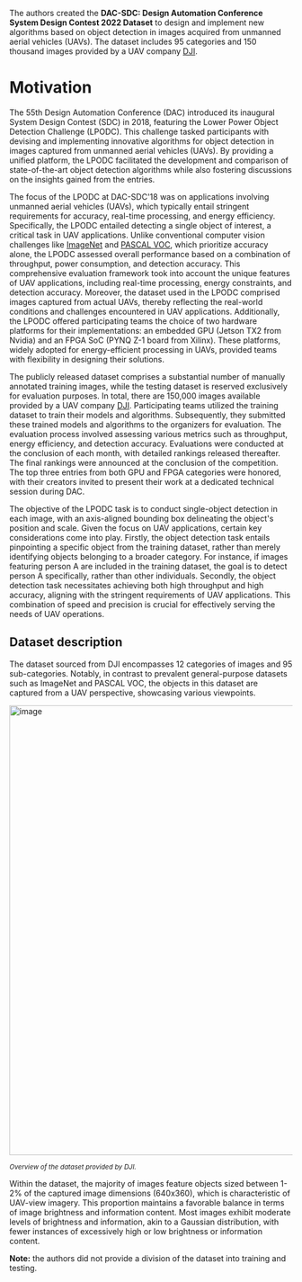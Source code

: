 The authors created the **DAC-SDC: Design Automation Conference System Design Contest 2022 Dataset** to design and implement new algorithms based on object detection in images acquired from unmanned aerial vehicles (UAVs). The dataset includes 95 categories and 150 thousand images provided by a UAV company [DJI](https://www.dji.com/fi).

# Motivation

The 55th Design Automation Conference (DAC) introduced its inaugural System Design Contest (SDC) in 2018, featuring the Lower Power Object Detection Challenge (LPODC). This challenge tasked participants with devising and implementing innovative algorithms for object detection in images captured from unmanned aerial vehicles (UAVs). By providing a unified platform, the LPODC facilitated the development and comparison of state-of-the-art object detection algorithms while also fostering discussions on the insights gained from the entries.

The focus of the LPODC at DAC-SDC'18 was on applications involving unmanned aerial vehicles (UAVs), which typically entail stringent requirements for accuracy, real-time processing, and energy efficiency. Specifically, the LPODC entailed detecting a single object of interest, a critical task in UAV applications. Unlike conventional computer vision challenges like [ImageNet](https://www.image-net.org/) and [PASCAL VOC](http://host.robots.ox.ac.uk/pascal/VOC/), which prioritize accuracy alone, the LPODC assessed overall performance based on a combination of throughput, power consumption, and detection accuracy. This comprehensive evaluation framework took into account the unique features of UAV applications, including real-time processing, energy constraints, and detection accuracy. Moreover, the dataset used in the LPODC comprised images captured from actual UAVs, thereby reflecting the real-world conditions and challenges encountered in UAV applications. Additionally, the LPODC offered participating teams the choice of two hardware platforms for their implementations: an embedded GPU (Jetson TX2 from Nvidia) and an FPGA SoC (PYNQ Z-1 board from Xilinx). These platforms, widely adopted for energy-efficient processing in UAVs, provided teams with flexibility in designing their solutions.

The publicly released dataset comprises a substantial number of manually annotated training images, while the testing dataset is reserved exclusively for evaluation purposes. In total, there are 150,000 images available provided by a UAV company [DJI](https://www.dji.com/fi). Participating teams utilized the training dataset to train their models and algorithms. Subsequently, they submitted these trained models and algorithms to the organizers for evaluation. The evaluation process involved assessing various metrics such as throughput, energy efficiency, and detection accuracy. Evaluations were conducted at the conclusion of each month, with detailed rankings released thereafter. The final rankings were announced at the conclusion of the competition. The top three entries from both GPU and FPGA categories were honored, with their creators invited to present their work at a dedicated technical session during DAC.

The objective of the LPODC task is to conduct single-object detection in each image, with an axis-aligned bounding box delineating the object's position and scale. Given the focus on UAV applications, certain key considerations come into play. Firstly, the object detection task entails pinpointing a specific object from the training dataset, rather than merely identifying objects belonging to a broader category. For instance, if images featuring person A are included in the training dataset, the goal is to detect person A specifically, rather than other individuals. Secondly, the object detection task necessitates achieving both high throughput and high accuracy, aligning with the stringent requirements of UAV applications. This combination of speed and precision is crucial for effectively serving the needs of UAV operations.

## Dataset description

The dataset sourced from DJI encompasses 12 categories of images and 95 sub-categories. Notably, in contrast to prevalent general-purpose datasets such as ImageNet and PASCAL VOC, the objects in this dataset are captured from a UAV perspective, showcasing various viewpoints.

<img src="https://github.com/dataset-ninja/dac-sdc/assets/120389559/63c87caa-ded2-4b4d-82ed-afad7c3a37c6" alt="image" width="800">

<span style="font-size: smaller; font-style: italic;">Overview of the dataset provided by DJI.</span>

Within the dataset, the majority of images feature objects sized between 1-2% of the captured image dimensions (640x360), which is characteristic of UAV-view imagery. This proportion maintains a favorable balance in terms of image brightness and information content. Most images exhibit moderate levels of brightness and information, akin to a Gaussian distribution, with fewer instances of excessively high or low brightness or information content.

**Note:** the authors did not provide a division of the dataset into training and testing.